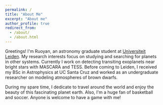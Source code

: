 ```yaml
---
permalink: /
title: "About Me"
excerpt: "About me"
author_profile: true
redirect_from: 
  - /about/
  - /about.html
---
```


Greetings! I'm Ruoyan, an astronomy graduate student at [Universiteit Leiden](https://www.universiteitleiden.nl/en/science/astronomy). My research interests focus on studying and searching for planets in other systems. Currently I work on detecting transiting exoplanets near bright stars with MASCARA and TESS. Before coming to Leiden, I received my BSc in Astrophysics at UC Santa Cruz and worked as an undergraduate researcher on modeling atmospheres of brown dwarfs. 

During my spare time, I dedicate to travel around the world and enjoy the beauty of this fascinating planet earth. Also, I'm a huge fan of basketball and soccer. Anyone is welcome to have a game with me! 